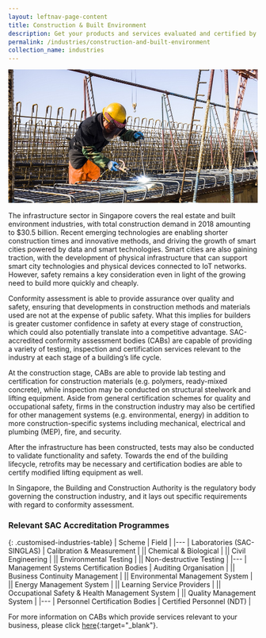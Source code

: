 ```yaml
---
layout: leftnav-page-content
title: Construction & Built Environment
description: Get your products and services evaluated and certified by a Singapore Accreditation Council (SAC)-accredited Conformity Assessment Body (CAB).
permalink: /industries/construction-and-built-environment
collection_name: industries
---
```


![Construction and Build Environment](/images/industries/construction.jpg)

The infrastructure sector in Singapore covers the real estate and built environment industries, with total construction demand in 2018 amounting to $30.5 billion. Recent emerging technologies are enabling shorter construction times and innovative methods, and driving the growth of smart cities powered by data and smart technologies. Smart cities are also gaining traction, with the development of physical infrastructure that can support smart city technologies and physical devices connected to IoT networks. However, safety remains a key consideration even in light of the growing need to build more quickly and cheaply.

Conformity assessment is able to provide assurance over quality and safety, ensuring that developments in construction methods and materials used are not at the expense of public safety. What this implies for builders is greater customer confidence in safety at every stage of construction, which could also potentially translate into a competitive advantage. SAC-accredited conformity assessment bodies (CABs) are capable of providing a variety of testing, inspection and certification services relevant to the industry at each stage of a building’s life cycle.

At the construction stage, CABs are able to provide lab testing and certification for construction materials (e.g. polymers, ready-mixed concrete), while inspection may be conducted on structural steelwork and lifting equipment. Aside from general certification schemes for quality and occupational safety, firms in the construction industry may also be certified for other management systems (e.g. environmental, energy) in addition to more construction-specific systems including mechanical, electrical and plumbing (MEP), fire, and security. 

After the infrastructure has been constructed, tests may also be conducted to validate functionality and safety. Towards the end of the building lifecycle, retrofits may be necessary and certification bodies are able to certify modified lifting equipment as well.

In Singapore, the Building and Construction Authority is the regulatory body governing the construction industry, and it lays out specific requirements with regard to conformity assessment. 

### Relevant SAC Accreditation Programmes

{: .customised-industries-table}
| Scheme | Field |
|---
| Laboratories (SAC-SINGLAS) | Calibration & Measurement |
|| Chemical & Biological |
|| Civil Engineering |
|| Environmental Testing |
|| Non-destructive Testing |
|---
| Management Systems Certification Bodies | Auditing Organisation |
|| Business Continuity Management |
|| Environmental Management System |
|| Energy Management System |
|| Learning Service Providers |
|| Occupational Safety & Health Management System |
|| Quality Management System |
|---
| Personnel Certification Bodies | Certified Personnel (NDT) |

For more information on CABs which provide services relevant to your business, please click [here](/services/accreditation-services){:target="_blank"}.
